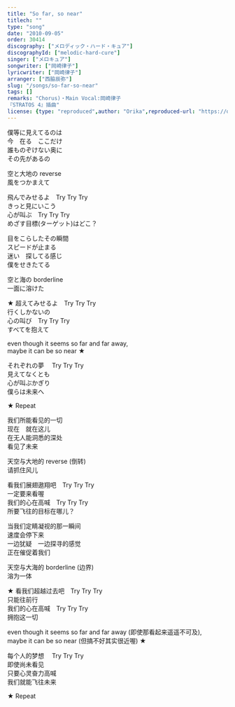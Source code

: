 ```yaml
---
title: "So far, so near"
titlech: ""
type: "song"
date: "2010-09-05"
order: 30414
discography: ["メロディック・ハード・キュア"]
discographyId: ["melodic-hard-cure"]
singer: ["メロキュア"]
songwriter: ["岡崎律子"]
lyricwriter: ["岡崎律子"]
arranger: ["西脇辰弥"]
slug: "/songs/so-far-so-near"
tags: []
remarks: "Chorus)・Main Vocal:岡崎律子
『STRATOS 4』插曲"
license: {type: "reproduced",author: "Orika",reproduced-url: "https://orikamushi.netlify.app/",reproduced-website: "織歌蟲網站"}
---
```


僕等に見えてるのは   
今　在る　ここだけ   
誰ものぞけない奥に   
その先があるの   
  
空と大地の reverse   
風をつかまえて   
  
飛んでみせるよ　Try Try Try   
きっと見にいこう   
心が叫ぶ　Try Try Try   
めざす目標(ターゲット)はどこ？   
  
目をこらしたその瞬間   
スピードが止まる   
迷い　探してる感じ   
僕をせきたてる   
  
空と海の borderline   
一面に溶けた   
  
★ 超えてみせるよ　Try Try Try   
行くしかないの   
心の叫び　Try Try Try   
すべてを抱えて   
  
even though it seems so far and far away,   
maybe it can be so near ★   
  
それぞれの夢　 Try Try Try   
見えてなくとも   
心が叫ぶかぎり   
僕らは未来へ   
  
★ Repeat  

<!-- 翻译 -->

我们所能看见的一切  
现在　就在这儿  
在无人能洞悉的深处  
看见了未来  
  
天空与大地的 reverse (倒转)  
请抓住风儿  
  
看我们展翅遨翔吧　Try Try Try   
一定要来看喔  
我们的心在高喊　Try Try Try   
所要飞往的目标在哪儿？   
  
当我们定睛凝视的那一瞬间  
速度会停下来  
一边犹疑　一边探寻的感觉  
正在催促着我们  
  
天空与大海的 borderline (边界)  
溶为一体  
  
★ 看我们超越过去吧　Try Try Try   
只能往前行  
我们的心在高喊　Try Try Try   
拥抱这一切  
  
even though it seems so far and far away (即使那看起来遥遥不可及),  
maybe it can be so near (但搞不好其实很近喔) ★   
  
每个人的梦想　 Try Try Try   
即使尚未看见  
只要心灵奋力高喊  
我们就能飞往未来  
  
★ Repeat
